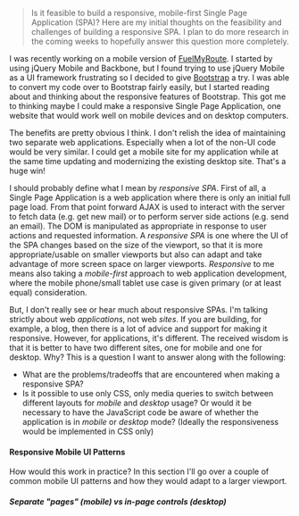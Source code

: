 
> Is it feasible to build a responsive, mobile-first Single Page Application
> (SPA)? Here are my initial thoughts on the feasibility and challenges of
> building a responsive SPA. I plan to do more research in the coming weeks to
> hopefully answer this question more completely.

I was recently working on a mobile version of
[FuelMyRoute](http://fuelmyroute.com). I started by using jQuery Mobile and
Backbone, but I found trying to use jQuery Mobile as a UI framework frustrating
so I decided to give [Bootstrap](http://getbootstrap.com/) a try. I was able to
convert my code over to Bootstrap fairly easily, but I started reading about and
thinking about the responsive features of Bootstrap. This got me to thinking
maybe I could make a responsive Single Page Application, one website that would
work well on mobile devices and on desktop computers.

The benefits are pretty obvious I think. I don't relish the idea of maintaining
two separate web applications. Especially when a lot of the non-UI code would be
very similar.  I could get a mobile site for my application while at the same
time updating and modernizing the existing desktop site.  That's a huge win!

I should probably define what I mean by *responsive SPA*.  First of all, a
Single Page Application is a web application where there is only an initial full
page load. From that point forward AJAX is used to interact with the server to
fetch data (e.g. get new mail) or to perform server side actions (e.g. send an
email). The DOM is manipulated as appropriate in response to user actions and
requested information. A *responsive SPA* is one where the UI of the SPA changes
based on the size of the viewport, so that it is more appropriate/usable on
smaller viewports but also can adapt and take advantage of more screen space on
larger viewports. *Responsive* to me means also taking a *mobile-first* approach
to web application development, where the mobile phone/small tablet use case is
given primary (or at least equal) consideration.

But, I don't really see or hear much about responsive SPAs. I'm talking strictly
about web *applications*, not web *sites*. If you are building, for example, a
blog, then there is a lot of advice and support for making it responsive.
However, for applications, it's different. The received wisdom is that it is
better to have two different sites, one for mobile and one for desktop.  Why?
This is a question I want to answer along with the following:

* What are the problems/tradeoffs that are encountered when making a responsive
  SPA?
* Is it possible to use only CSS, only media queries to switch between different
  layouts for *mobile* and *desktop* usage? Or would it be necessary to have the
  JavaScript code be aware of whether the application is in *mobile* or
  *desktop* mode? (Ideally the responsiveness would be implemented in CSS only)

#### Responsive Mobile UI Patterns

How would this work in practice?  In this section I'll go over a couple of
common mobile UI patterns and how they would adapt to a larger viewport.

##### Separate "pages" (mobile) vs in-page controls (desktop)
